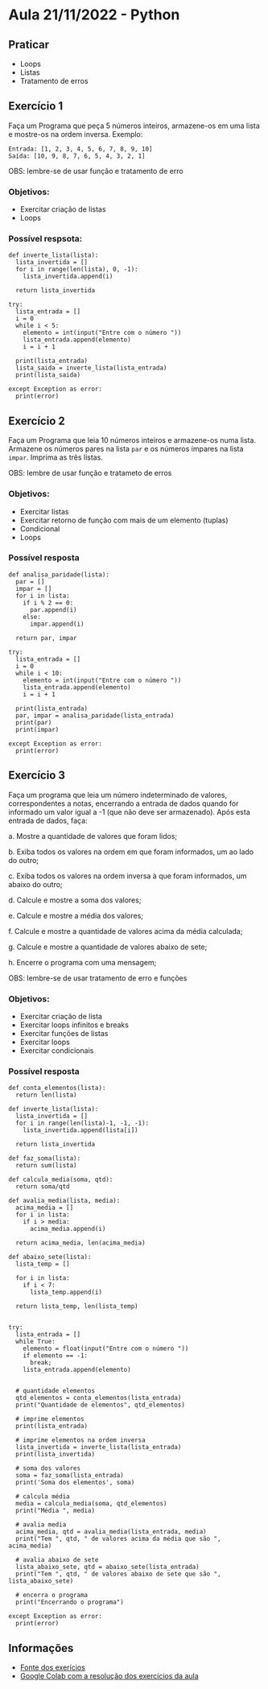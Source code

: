 # Aula 21/11/2022 - Python

## Praticar
- Loops
- Listas
- Tratamento de erros

## Exercício 1
Faça um Programa que peça 5 números inteiros, armazene-os em uma lista e mostre-os na ordem inversa.
Exemplo:
```
Entrada: [1, 2, 3, 4, 5, 6, 7, 8, 9, 10]
Saída: [10, 9, 8, 7, 6, 5, 4, 3, 2, 1]
```
OBS: lembre-se de usar função e tratamento de erro


### Objetivos:
- Exercitar criação de listas
- Loops

### Possível respsota:
```
def inverte_lista(lista):
  lista_invertida = []
  for i in range(len(lista), 0, -1):
    lista_invertida.append(i)

  return lista_invertida
  
try:
  lista_entrada = []
  i = 0
  while i < 5:
    elemento = int(input("Entre com o número "))
    lista_entrada.append(elemento)
    i = i + 1

  print(lista_entrada)
  lista_saida = inverte_lista(lista_entrada)
  print(lista_saida)

except Exception as error:
  print(error)
```

## Exercício 2
Faça um Programa que leia 10 números inteiros e armazene-os numa lista. Armazene os números pares na lista `par` e os números ímpares na lista `impar`. Imprima as três listas.

OBS: lembre de usar função e tratameto de erros

### Objetivos:
- Exercitar listas
- Exercitar retorno de função com mais de um elemento (tuplas)
- Condicional
- Loops

### Possível resposta
```
def analisa_paridade(lista):
  par = []
  impar = []
  for i in lista:
    if i % 2 == 0:
      par.append(i)
    else:
      impar.append(i)
  
  return par, impar
  
try:
  lista_entrada = []
  i = 0
  while i < 10:
    elemento = int(input("Entre com o número "))
    lista_entrada.append(elemento)
    i = i + 1

  print(lista_entrada)
  par, impar = analisa_paridade(lista_entrada)
  print(par)
  print(impar)

except Exception as error:
  print(error)
```

## Exercício 3
Faça um programa que leia um número indeterminado de valores, correspondentes a notas, encerrando a entrada de dados quando for informado um valor igual a -1 (que não deve ser armazenado). Após esta entrada de dados, faça:

  a. Mostre a quantidade de valores que foram lidos;

  b. Exiba todos os valores na ordem em que foram informados, um ao lado do outro;

  c. Exiba todos os valores na ordem inversa à que foram informados, um abaixo do outro;

  d. Calcule e mostre a soma dos valores;

  e. Calcule e mostre a média dos valores;

  f. Calcule e mostre a quantidade de valores acima da média calculada;

  g. Calcule e mostre a quantidade de valores abaixo de sete;

  h. Encerre o programa com uma mensagem;

OBS: lembre-se de usar tratamento de erro e funções

### Objetivos:
- Exercitar criação de lista
- Exercitar loops infinitos e breaks
- Exercitar funções de listas
- Exercitar loops
- Exercitar condicionais

### Possível resposta
```
def conta_elementos(lista):
  return len(lista)

def inverte_lista(lista):
  lista_invertida = []
  for i in range(len(lista)-1, -1, -1):
    lista_invertida.append(lista[i])

  return lista_invertida

def faz_soma(lista):
  return sum(lista)

def calcula_media(soma, qtd):
  return soma/qtd

def avalia_media(lista, media):
  acima_media = []
  for i in lista:
    if i > media:
      acima_media.append(i)

  return acima_media, len(acima_media)

def abaixo_sete(lista):
  lista_temp = []

  for i in lista:
    if i < 7:
      lista_temp.append(i)

  return lista_temp, len(lista_temp)


try:
  lista_entrada = []
  while True:
    elemento = float(input("Entre com o número "))
    if elemento == -1:
      break;
    lista_entrada.append(elemento)

  
  # quantidade elementos
  qtd_elementos = conta_elementos(lista_entrada)
  print("Quantidade de elementos", qtd_elementos)

  # imprime elementos
  print(lista_entrada)

  # imprime elementos na ordem inversa
  lista_invertida = inverte_lista(lista_entrada)
  print(lista_invertida)

  # soma dos valores
  soma = faz_soma(lista_entrada)
  print('Soma dos elementos', soma)

  # calcula média
  media = calcula_media(soma, qtd_elementos)
  print("Média ", media)

  # avalia media
  acima_media, qtd = avalia_media(lista_entrada, media)
  print("Tem ", qtd, " de valores acima da média que são ", acima_media)

  # avalia abaixo de sete
  lista_abaixo_sete, qtd = abaixo_sete(lista_entrada)
  print("Tem ", qtd, " de valores abaixo de sete que são ", lista_abaixo_sete)

  # encerra o programa
  print("Encerrando o programa")

except Exception as error:
  print(error)

```

## Informações

- [Fonte dos exerícios](https://wiki.python.org.br/ExerciciosListas)
- [Google Colab com a resolução dos exercícios da aula](https://colab.research.google.com/drive/1fZ8fl5FG132Tr4XISEdwUObtLYt7PLN0?usp=sharing)